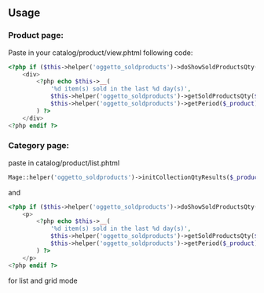 ## Usage

### Product page:

Paste in your catalog/product/view.phtml following code:

```php
<?php if ($this->helper('oggetto_soldproducts')->doShowSoldProductsQty($_product)): ?>
    <div>
        <?php echo $this->__(
            '%d item(s) sold in the last %d day(s)',
            $this->helper('oggetto_soldproducts')->getSoldProductsQty($_product),
            $this->helper('oggetto_soldproducts')->getPeriod($_product)
        ) ?>
    </div>
<?php endif ?>
```

### Category page:

paste in catalog/product/list.phtml

```php
Mage::helper('oggetto_soldproducts')->initCollectionQtyResults($_productCollection);
```

and

```php
<?php if ($this->helper('oggetto_soldproducts')->doShowSoldProductsQty($_product, true)): ?>
    <p>
        <?php echo $this->__(
            '%d item(s) sold in the last %d day(s)',
            $this->helper('oggetto_soldproducts')->getSoldProductsQty($_product, true),
            $this->helper('oggetto_soldproducts')->getPeriod($_product)
        ) ?>
    </p>
<?php endif ?>
```
for list and grid mode
